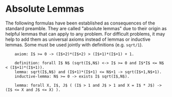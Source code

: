 # Absolute Lemmas

The following formulas have been established as consequences of the standard preamble.
They are called "absolute lemmas" due to their origin as helpful lemmas that can apply to any problem.
For difficult problems, it may help to add them as universal axioms instead of lemmas or inductive lemmas.
Some must be used jointly with definitions (e.g. `sqrt/1`).

```
    axiom: I$ >= 0 -> (I$+2)*(I$+2) > (I$+1)*(I$+1) + 1.
```

```
    definition: forall I$ N$ (sqrt(I$,N$) <-> I$ >= 0 and I$*I$ <= N$ < (I$+1)*(I$+1)).
    lemma: sqrt(I$,N$) and (I$+1)*(I$+1) <= N$+1 -> sqrt(I$+1,N$+1).
    inductive-lemma: N$ >= 0 -> exists I$ sqrt(I$,N$).
```

```
    lemma: forall X, I$, J$ ( (I$ > 1 and J$ > 1 and X = I$ * J$) -> (I$ <= X and J$ <= X) ).
```
